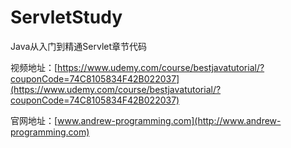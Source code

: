 # ServletStudy
Java从入门到精通Servlet章节代码

视频地址：[https://www.udemy.com/course/bestjavatutorial/?couponCode=74C8105834F42B022037](https://www.udemy.com/course/bestjavatutorial/?couponCode=74C8105834F42B022037)

官网地址：[www.andrew-programming.com](http://www.andrew-programming.com)
